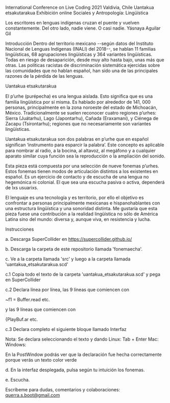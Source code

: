 International Conference on Live Coding 2021 Valdivia, Chile
Uantakua etsakutarakua
Exhibición online
Sociales y Antropología: Lingüística

Los escritores en lenguas indígenas
cruzan el puente y vuelven constantemente.
Del otro lado, nadie viene.
O casi nadie.
Yásnaya Aguilar Gil

Introducción
Dentro del territorio mexicano --según datos del Instituto Nacional de Lenguas Indígenas (INALI) del 2018--, se hablan 11 familias lingüísticas, 68 agrupaciones lingüísticas y 364 variantes lingüísticas. Todas en riesgo de desaparición, desde muy alto hasta bajo, unas más que otras. Las políticas racistas de discriminación sistemática ejercidas sobre las comunidades que no hablan español, han sido una de las principales razones de la pérdida de las lenguas.

Uantakua etsakutarakua

El p’urhe (purépecha) es una lengua aislada. Esto signiﬁca que es una familia lingüística por sí misma. Es hablado por alrededor de 141, 000 personas, principalmente en la zona
noroeste del estado de Michoacán, México. Tradicionalmente se suelen reconocer cuatro regiones
p’urhes: Sierra (Juátarhu), Lago (Japontarhu), Cañada (Eraxamani), y Ciénega de Zacapu
(Tsirontarhu); regiones que no necesariamente son variantes lingüísticas.

Uantakua etsakutarakua son dos palabras en p’urhe que en español signiﬁcan ‘instrumento para
esparcir la palabra’. Este concepto es aplicable para nombrar al radio, a la bocina, al altavoz, al megáfono y a cualquier aparato similar cuya función sea la reproducción o la ampliación del sonido.

Esta pieza está compuesta por una selección de nueve fonemas p’urhes. Estos fonemas tienen
modos de articulación distintos a los existentes en español. Es un ejercicio de contacto y de escucha de una lengua no hegemónica ni colonial. El que sea una escucha pasiva o activa, dependerá de lxs usuarixs.

El lenguaje es una tecnología y es territorio, por ello el objetivo es confrontar a personas
principalmente mexicanas e hispanohablantes con una estructura lingüística y una sonoridad
distinta. Me gustaría que esta pieza fuese una contribución a la realidad lingüística no sólo de América Latina sino del mundo: diversa y, aunque viva, en resistencia y lucha.

Instrucciones

a. Descarga SuperCollider en https://supercollider.github.io/

b. Descarga la carpeta de este repositorio llamada 'fonemaecha'.

c. Ve a la carpeta llamada 'src' y luego a la carpeta llamada 'uantakua_etsakutarakua.scd'

c.1 Copia todo el texto de la carpeta 'uantakua_etsakutarakua.scd' y pega en SuperCollider

c.2 Declara línea por línea, las 9 líneas que comiencen con

~f1 = Buffer.read etc.

y las 9 líneas que comiencen con

{PlayBuf.ar etc.

c.3 Declara completo el siguiente bloque llamado Interfaz

Nota: Se declara seleccionando el texto y dando 
Linux: Tab + Enter
Mac: 
Windows: 

En la PostWindow podrás ver que la declaración fue hecha correctamente porque verás un texto color verde

d. En la interfaz desplegada, pulsa según tu intuición los fonemas.

e. Escucha.

Escríbeme para dudas, comentarios y colaboraciones: querra.s.boot@gmail.com

